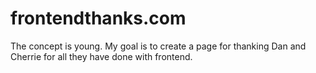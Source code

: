 # frontendthanks.com

The concept is young. My goal is to create a page for thanking Dan and Cherrie for all they have done with frontend.
